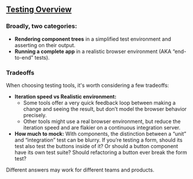 ## [Testing Overview](https://reactjs.org/docs/testing.html)

### Broadly, two categories:

- **Rendering component trees** in a simplified test environment and asserting on their output.
- **Running a complete app** in a realistic browser environment (AKA “end-to-end” tests).

### Tradeoffs

When choosing testing tools, it's worth considering a few tradeoffs:

- **Iteration speed vs Realistic environment:**
  - Some tools offer a very quick feedback loop between making a change and seeing the result, but don’t model the browser behavior precisely.
  - Other tools might use a real browser environment, but reduce the iteration speed and are flakier on a continuous integration server.
- **How much to mock:** With components, the distinction between a “unit” and “integration” test can be blurry. If you’re testing a form, should its test also test the buttons inside of it? Or should a button component have its own test suite? Should refactoring a button ever break the form test?

Different answers may work for different teams and products.